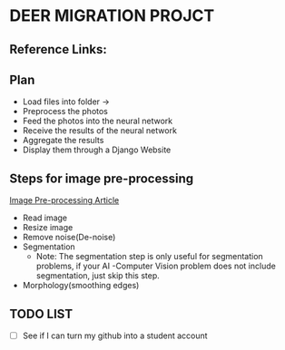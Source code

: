 # DEER MIGRATION PROJCT
## Reference Links:

## Plan
* Load files into folder &rarr;
* Preprocess the photos
* Feed the photos into the neural network
* Receive the results of the neural network
* Aggregate the results
* Display them through a Django Website

## Steps for image pre-processing
[Image Pre-processing Article](https://towardsdatascience.com/image-pre-processing-c1aec0be3edf)  
* Read image
* Resize image
* Remove noise(De-noise)
* Segmentation  
    * Note: The segmentation step is only useful for segmentation problems, if your AI -Computer Vision problem does 
    not include segmentation, just skip this step. 
* Morphology(smoothing edges)

## TODO LIST
-[ ] See if I can turn my github into a student account
